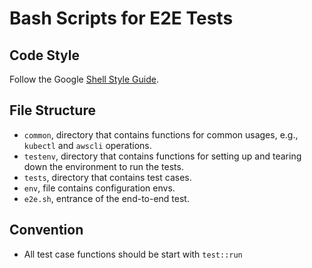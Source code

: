 # Bash Scripts for E2E Tests

## Code Style

Follow the Google [Shell Style Guide](https://google.github.io/styleguide/shellguide.html).

## File Structure

- `common`, directory that contains functions for common usages, e.g., `kubectl` and `awscli` operations.
- `testenv`, directory that contains functions for setting up and tearing down the environment to run the tests.
- `tests`, directory that contains test cases.
- `env`, file contains configuration envs.
- `e2e.sh`, entrance of the end-to-end test.

## Convention

- All test case functions should be start with `test::run` 